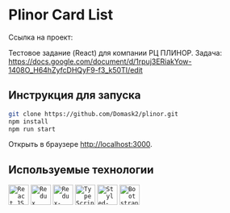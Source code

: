 # Plinor Card List

Ссылка на проект:

Тестовое задание (React) для компании РЦ ПЛИНОР.
Задача: https://docs.google.com/document/d/1rpuj3ERiakYow-1408O_H64hZyfcDHQyF9-f3_k50TI/edit

## Инструкция для запуска
```bash
git clone https://github.com/Domask2/plinor.git
npm install
npm run start
```
Открыть в браузере [http://localhost:3000](http://localhost:3000).

## Используемые технологии

<p>
<code><img alt="React JS" height="40px" src="https://cdn.svgporn.com/logos/react.svg" /></code>
<code><img alt="Redux" height="40px" src="https://cdn.svgporn.com/logos/redux.svg" /></code>
<code><img alt="Redux-Saga" height="40px" src="https://cdn.svgporn.com/logos/redux-saga.svg" /></code>
<code><img alt="TypeScript" height="40px" src="https://cdn.svgporn.com/logos/typescript-icon.svg" /></code>
<code><img alt="Styled-Components" height="40px" src="https://styled-components.com/logo.png" /></code>
<code><img alt="Bootstrap" height="40px" src="https://cdn.svgporn.com/logos/bootstrap.svg" /></code>
</p>